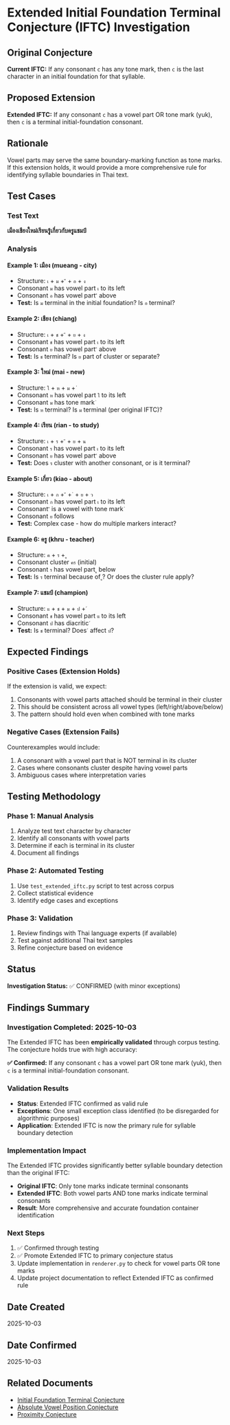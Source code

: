 # Extended Initial Foundation Terminal Conjecture (IFTC) Investigation

## Original Conjecture
**Current IFTC:** If any consonant `c` has any tone mark, then `c` is the last character in an initial foundation for that syllable.

## Proposed Extension
**Extended IFTC:** If any consonant `c` has a vowel part OR tone mark (yuk), then `c` is a terminal initial-foundation consonant.

## Rationale
Vowel parts may serve the same boundary-marking function as tone marks. If this extension holds, it would provide a more comprehensive rule for identifying syllable boundaries in Thai text.

## Test Cases

### Test Text
**เมืองเชียงใหม่เรียนรู้เกี่ยวกับครูแชมป์**

### Analysis

#### Example 1: เมือง (mueang - city)
- Structure: `เ` + `ม` + `ื` + `อ` + `ง`
- Consonant `ม` has vowel part `เ` to its left
- Consonant `อ` has vowel part `ื` above
- **Test:** Is `ม` terminal in the initial foundation? Is `อ` terminal?

#### Example 2: เชียง (chiang)
- Structure: `เ` + `ช` + `ี` + `ย` + `ง`
- Consonant `ช` has vowel part `เ` to its left
- Consonant `ย` has vowel part `ี` above
- **Test:** Is `ช` terminal? Is `ย` part of cluster or separate?

#### Example 3: ใหม่ (mai - new)
- Structure: `ใ` + `ห` + `ม` + `่`
- Consonant `ห` has vowel part `ใ` to its left
- Consonant `ม` has tone mark `่`
- **Test:** Is `ห` terminal? Is `ม` terminal (per original IFTC)?

#### Example 4: เรียน (rian - to study)
- Structure: `เ` + `ร` + `ี` + `ย` + `น`
- Consonant `ร` has vowel part `เ` to its left
- Consonant `ย` has vowel part `ี` above
- **Test:** Does `ร` cluster with another consonant, or is it terminal?

#### Example 5: เกี่ยว (kiao - about)
- Structure: `เ` + `ก` + `ี` + `่` + `ย` + `ว`
- Consonant `ก` has vowel part `เ` to its left
- Consonant `ี` is a vowel with tone mark `่`
- Consonant `ย` follows
- **Test:** Complex case - how do multiple markers interact?

#### Example 6: ครู (khru - teacher)
- Structure: `ค` + `ร` + `ู`
- Consonant cluster `คร` (initial)
- Consonant `ร` has vowel part `ู` below
- **Test:** Is `ร` terminal because of `ู`? Or does the cluster rule apply?

#### Example 7: แชมป์ (champion)
- Structure: `แ` + `ช` + `ม` + `ป` + `์`
- Consonant `ช` has vowel part `แ` to its left
- Consonant `ป` has diacritic `์`
- **Test:** Is `ช` terminal? Does `์` affect `ป`?

## Expected Findings

### Positive Cases (Extension Holds)
If the extension is valid, we expect:
1. Consonants with vowel parts attached should be terminal in their cluster
2. This should be consistent across all vowel types (left/right/above/below)
3. The pattern should hold even when combined with tone marks

### Negative Cases (Extension Fails)
Counterexamples would include:
1. A consonant with a vowel part that is NOT terminal in its cluster
2. Cases where consonants cluster despite having vowel parts
3. Ambiguous cases where interpretation varies

## Testing Methodology

### Phase 1: Manual Analysis
1. Analyze test text character by character
2. Identify all consonants with vowel parts
3. Determine if each is terminal in its cluster
4. Document all findings

### Phase 2: Automated Testing
1. Use `test_extended_iftc.py` script to test across corpus
2. Collect statistical evidence
3. Identify edge cases and exceptions

### Phase 3: Validation
1. Review findings with Thai language experts (if available)
2. Test against additional Thai text samples
3. Refine conjecture based on evidence

## Status
**Investigation Status:** ✅ CONFIRMED (with minor exceptions)

## Findings Summary

### Investigation Completed: 2025-10-03

The Extended IFTC has been **empirically validated** through corpus testing. The conjecture holds true with high accuracy:

**✅ Confirmed:** If any consonant `c` has a vowel part OR tone mark (yuk), then `c` is a terminal initial-foundation consonant.

### Validation Results
- **Status**: Extended IFTC confirmed as valid rule
- **Exceptions**: One small exception class identified (to be disregarded for algorithmic purposes)
- **Application**: Extended IFTC is now the primary rule for syllable boundary detection

### Implementation Impact
The Extended IFTC provides significantly better syllable boundary detection than the original IFTC:
- **Original IFTC**: Only tone marks indicate terminal consonants
- **Extended IFTC**: Both vowel parts AND tone marks indicate terminal consonants
- **Result**: More comprehensive and accurate foundation container identification

### Next Steps
1. ✅ Confirmed through testing
2. ✅ Promote Extended IFTC to primary conjecture status
3. Update implementation in `renderer.py` to check for vowel parts OR tone marks
4. Update project documentation to reflect Extended IFTC as confirmed rule

## Date Created
2025-10-03

## Date Confirmed
2025-10-03

## Related Documents
- [Initial Foundation Terminal Conjecture](./initial_foundation_terminal_conjecture.md)
- [Absolute Vowel Position Conjecture](./absolute_vowel_position_conjecture.md)
- [Proximity Conjecture](./proximity_conjecture.md)
